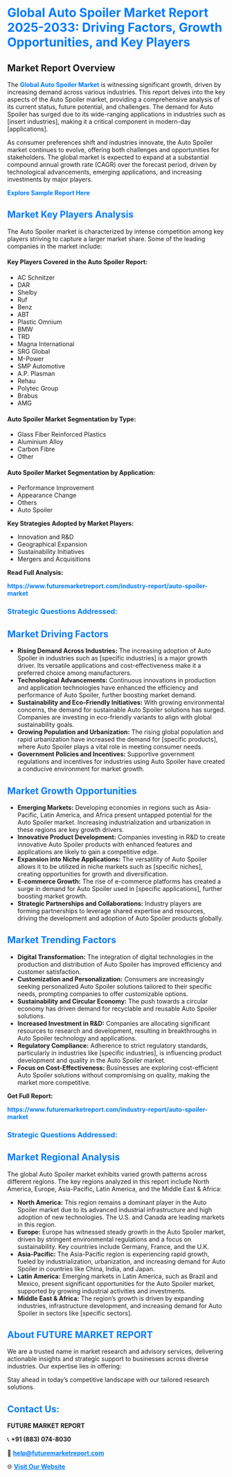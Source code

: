 <h1 style="color: #007BFF;">Global Auto Spoiler Market Report 2025-2033: Driving Factors, Growth Opportunities, and Key Players</h1>

<section id="overview">
<h2>Market Report Overview</h2>
<p>The <a href="https://www.futuremarketreport.com/industry-report/auto-spoiler-market" style="color: #007BFF; text-decoration: none;"><strong>Global Auto Spoiler Market</strong></a> is witnessing significant growth, driven by increasing demand across various industries. This report delves into the key aspects of the Auto Spoiler market, providing a comprehensive analysis of its current status, future potential, and challenges. The demand for Auto Spoiler has surged due to its wide-ranging applications in industries such as [insert industries], making it a critical component in modern-day [applications].</p>
<p>As consumer preferences shift and industries innovate, the Auto Spoiler market continues to evolve, offering both challenges and opportunities for stakeholders. The global market is expected to expand at a substantial compound annual growth rate (CAGR) over the forecast period, driven by technological advancements, emerging applications, and increasing investments by major players.</p>
</section>

<section id="overview">
<p><a href="https://www.futuremarketreport.com/request-sample/reportId=126319" style="color: #007BFF; text-decoration: none;"><strong>Explore Sample Report Here</strong></a></p>
</section>

<section id="key-players">
<h2 style="color: #007BFF;">Market Key Players Analysis</h2>
<p>The Auto Spoiler market is characterized by intense competition among key players striving to capture a larger market share. Some of the leading companies in the market include:</p>
<h4>Key Players Covered in the Auto Spoiler Report:</h4>
<ul><li>AC Schnitzer</li><li>DAR</li><li>Shelby</li><li>Ruf</li><li>Benz</li><li>ABT</li><li>Plastic Omnium</li><li>BMW</li><li>TRD</li><li>Magna International</li><li>SRG Global</li><li>M-Power</li><li>SMP Automotive</li><li>A.P. Plasman</li><li>Rehau</li><li>Polytec Group</li><li>Brabus</li><li>AMG</li></ul>
<h4>Auto Spoiler Market Segmentation by Type:</h4>
<ul><li>Glass Fiber Reinforced Plastics</li><li>Aluminium Alloy</li><li>Carbon Fibre</li><li>Other</li></ul>

<h4>Auto Spoiler Market Segmentation by Application:</h4>
<ul><li>Performance Improvement</li><li>Appearance Change</li><li>Others</li><li>Auto Spoiler</li></ul>
<p><strong>Key Strategies Adopted by Market Players:</strong></p>
<ul>
<li>Innovation and R&D</li>
<li>Geographical Expansion</li>
<li>Sustainability Initiatives</li>
<li>Mergers and Acquisitions</li>
</ul>
</section>

<section>
<p><strong>Read Full Analysis: </strong></p><a href="https://www.futuremarketreport.com/industry-report/auto-spoiler-market" style="color: #007BFF; text-decoration: none;"><strong>https://www.futuremarketreport.com/industry-report/auto-spoiler-market</strong></a>
<h3 style="color: #007BFF;">Strategic Questions Addressed:</h3>
</section>

<section id="driving-factors">
<h2 style="color: #007BFF;">Market Driving Factors</h2>
<ul>
<li><strong>Rising Demand Across Industries:</strong> The increasing adoption of Auto Spoiler in industries such as [specific industries] is a major growth driver. Its versatile applications and cost-effectiveness make it a preferred choice among manufacturers.</li>
<li><strong>Technological Advancements:</strong> Continuous innovations in production and application technologies have enhanced the efficiency and performance of Auto Spoiler, further boosting market demand.</li>
<li><strong>Sustainability and Eco-Friendly Initiatives:</strong> With growing environmental concerns, the demand for sustainable Auto Spoiler solutions has surged. Companies are investing in eco-friendly variants to align with global sustainability goals.</li>
<li><strong>Growing Population and Urbanization:</strong> The rising global population and rapid urbanization have increased the demand for [specific products], where Auto Spoiler plays a vital role in meeting consumer needs.</li>
<li><strong>Government Policies and Incentives:</strong> Supportive government regulations and incentives for industries using Auto Spoiler have created a conducive environment for market growth.</li>
</ul>
</section>

<section id="growth-opportunities">
<h2 style="color: #007BFF;">Market Growth Opportunities</h2>
<ul>
<li><strong>Emerging Markets:</strong> Developing economies in regions such as Asia-Pacific, Latin America, and Africa present untapped potential for the Auto Spoiler market. Increasing industrialization and urbanization in these regions are key growth drivers.</li>
<li><strong>Innovative Product Development:</strong> Companies investing in R&D to create innovative Auto Spoiler products with enhanced features and applications are likely to gain a competitive edge.</li>
<li><strong>Expansion into Niche Applications:</strong> The versatility of Auto Spoiler allows it to be utilized in niche markets such as [specific niches], creating opportunities for growth and diversification.</li>
<li><strong>E-commerce Growth:</strong> The rise of e-commerce platforms has created a surge in demand for Auto Spoiler used in [specific applications], further boosting market growth.</li>
<li><strong>Strategic Partnerships and Collaborations:</strong> Industry players are forming partnerships to leverage shared expertise and resources, driving the development and adoption of Auto Spoiler products globally.</li>
</ul>
</section>

<section id="trending-factors">
<h2 style="color: #007BFF;">Market Trending Factors</h2>
<ul>
<li><strong>Digital Transformation:</strong> The integration of digital technologies in the production and distribution of Auto Spoiler has improved efficiency and customer satisfaction.</li>
<li><strong>Customization and Personalization:</strong> Consumers are increasingly seeking personalized Auto Spoiler solutions tailored to their specific needs, prompting companies to offer customizable options.</li>
<li><strong>Sustainability and Circular Economy:</strong> The push towards a circular economy has driven demand for recyclable and reusable Auto Spoiler solutions.</li>
<li><strong>Increased Investment in R&D:</strong> Companies are allocating significant resources to research and development, resulting in breakthroughs in Auto Spoiler technology and applications.</li>
<li><strong>Regulatory Compliance:</strong> Adherence to strict regulatory standards, particularly in industries like [specific industries], is influencing product development and quality in the Auto Spoiler market.</li>
<li><strong>Focus on Cost-Effectiveness:</strong> Businesses are exploring cost-efficient Auto Spoiler solutions without compromising on quality, making the market more competitive.</li>
</ul>
</section>

<section>
<p><strong>Get Full Report: </strong></p><a href="https://www.futuremarketreport.com/industry-report/auto-spoiler-market" style="color: #007BFF; text-decoration: none;"><strong>https://www.futuremarketreport.com/industry-report/auto-spoiler-market</strong></a>
<h3 style="color: #007BFF;">Strategic Questions Addressed:</h3>
</section>


<section id="regional-analysis">
<h2 style="color: #007BFF;">Market Regional Analysis</h2>
<p>The global Auto Spoiler market exhibits varied growth patterns across different regions. The key regions analyzed in this report include North America, Europe, Asia-Pacific, Latin America, and the Middle East & Africa:</p>
<ul>
<li><strong>North America:</strong> This region remains a dominant player in the Auto Spoiler market due to its advanced industrial infrastructure and high adoption of new technologies. The U.S. and Canada are leading markets in this region.</li>
<li><strong>Europe:</strong> Europe has witnessed steady growth in the Auto Spoiler market, driven by stringent environmental regulations and a focus on sustainability. Key countries include Germany, France, and the U.K.</li>
<li><strong>Asia-Pacific:</strong> The Asia-Pacific region is experiencing rapid growth, fueled by industrialization, urbanization, and increasing demand for Auto Spoiler in countries like China, India, and Japan.</li>
<li><strong>Latin America:</strong> Emerging markets in Latin America, such as Brazil and Mexico, present significant opportunities for the Auto Spoiler market, supported by growing industrial activities and investments.</li>
<li><strong>Middle East & Africa:</strong> The region’s growth is driven by expanding industries, infrastructure development, and increasing demand for Auto Spoiler in sectors like [specific sectors].</li>
</ul>
</section>

<footer>
<h2 style="color: #007BFF;">About FUTURE MARKET REPORT</h2>
<p>We are a trusted name in market research and advisory services, delivering actionable insights and strategic support to businesses across diverse industries. Our expertise lies in offering:</p>

<p>Stay ahead in today’s competitive landscape with our tailored research solutions.</p>

<h2 style="color: #007BFF;">Contact Us:</h2>
<p><strong>FUTURE MARKET REPORT</strong></p>
<p>📞 <strong>+91 (883) 074-8030</strong></p>
<p>📧 <strong><a href="mailto:help@futuremarketreport.com" style="color: #007BFF;">help@futuremarketreport.com</a></strong></p>
<p>🌐 <strong><a href="https://www.futuremarketreport.com/" style="color: #007BFF;">Visit Our Website</a></strong></p>
</footer>